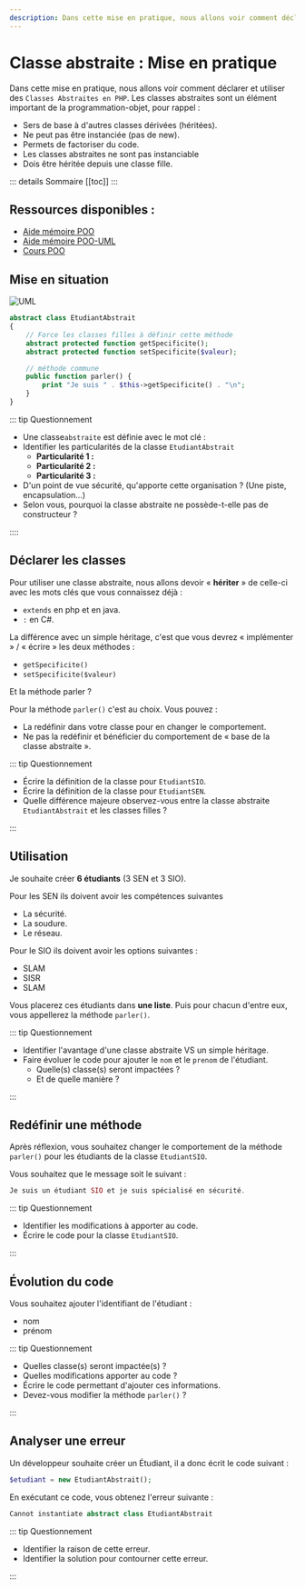```yaml
---
description: Dans cette mise en pratique, nous allons voir comment déclarer et utiliser des classes abstraites.
---
```


# Classe abstraite : Mise en pratique

Dans cette mise en pratique, nous allons voir comment déclarer et utiliser des `Classes Abstraites en PHP`. Les classes abstraites sont un élément important de la programmation-objet, pour rappel :

- Sers de base à d'autres classes dérivées (héritées).
- Ne peut pas être instanciée (pas de new).
- Permets de factoriser du code.
- Les classes abstraites ne sont pas instanciable
- Dois être héritée depuis une classe fille.

::: details Sommaire
[[toc]]
:::

## Ressources disponibles :

- [Aide mémoire POO](/cheatsheets/poo/)
- [Aide mémoire POO-UML](/cheatsheets/poo-uml/)
- [Cours POO](/cours/poo.md)

## Mise en situation

![UML](./res/abstract_uml.png)

```php
abstract class EtudiantAbstrait
{
    // Force les classes filles à définir cette méthode
    abstract protected function getSpecificite();
    abstract protected function setSpecificite($valeur);

    // méthode commune
    public function parler() {
        print "Je suis " . $this->getSpecificite() . "\n";
    }
}
```

::: tip Questionnement

- Une classe`abstraite` est définie avec le mot clé :
- Identifier les particularités de la classe `EtudiantAbstrait`
  - **Particularité 1 :**
  - **Particularité 2 :**
  - **Particularité 3 :**
- D'un point de vue sécurité, qu'apporte cette organisation ? (Une piste, encapsulation…)
- Selon vous, pourquoi la classe abstraite ne possède-t-elle pas de constructeur ?

::::

## Déclarer les classes

Pour utiliser une classe abstraite, nous allons devoir « **hériter** » de celle-ci avec les mots clés que vous connaissez déjà :

- `extends` en php et en java.
- `:` en C#.

La différence avec un simple héritage, c'est que vous devrez « implémenter » / « écrire » les deux méthodes :

- `getSpecificite()`
- `setSpecificite($valeur)`

Et la méthode parler ?

Pour la méthode `parler()` c'est au choix. Vous pouvez :

- La redéfinir dans votre classe pour en changer le comportement.
- Ne pas la redéfinir et bénéficier du comportement de « base de la classe abstraite ».

::: tip Questionnement

- Écrire la définition de la classe pour `EtudiantSIO`.
- Écrire la définition de la classe pour `EtudiantSEN`.
- Quelle différence majeure observez-vous entre la classe abstraite `EtudiantAbstrait` et les classes filles ?

:::

## Utilisation

Je souhaite créer **6 étudiants** (3 SEN et 3 SIO).

Pour les SEN ils doivent avoir les compétences suivantes

- La sécurité.
- La soudure.
- Le réseau.

Pour le SIO ils doivent avoir les options suivantes :

- SLAM
- SISR
- SLAM

Vous placerez ces étudiants dans **une liste**. Puis pour chacun d'entre eux, vous appellerez la méthode `parler()`.

::: tip Questionnement

- Identifier l'avantage d'une classe abstraite VS un simple héritage.
- Faire évoluer le code pour ajouter le `nom` et le `prenom` de l'étudiant.
  - Quelle(s) classe(s) seront impactées ?
  - Et de quelle manière ?

:::

## Redéfinir une méthode

Après réflexion, vous souhaitez changer le comportement de la méthode `parler()` pour les étudiants de la classe `EtudiantSIO`.

Vous souhaitez que le message soit le suivant :

```php
Je suis un étudiant SIO et je suis spécialisé en sécurité.
```

::: tip Questionnement

- Identifier les modifications à apporter au code.
- Écrire le code pour la classe `EtudiantSIO`.

:::

## Évolution du code

Vous souhaitez ajouter l'identifiant de l'étudiant :

- nom
- prénom

::: tip Questionnement

- Quelles classe(s) seront impactée(s) ?
- Quelles modifications apporter au code ?
- Écrire le code permettant d'ajouter ces informations.
- Devez-vous modifier la méthode `parler()` ?

:::

## Analyser une erreur

Un développeur souhaite créer un Étudiant, il a donc écrit le code suivant :

```php
$etudiant = new EtudiantAbstrait();
```

En exécutant ce code, vous obtenez l'erreur suivante :

```php
Cannot instantiate abstract class EtudiantAbstrait
```

::: tip Questionnement

- Identifier la raison de cette erreur.
- Identifier la solution pour contourner cette erreur.

:::
